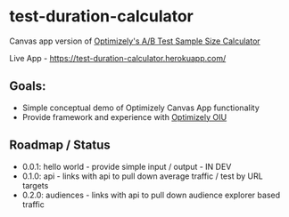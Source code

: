 # test-duration-calculator

Canvas app version of [Optimizely's A/B Test Sample Size Calculator](https://www.optimizely.com/resources/sample-size-calculator/)

Live App - https://test-duration-calculator.herokuapp.com/

## Goals:
* Simple conceptual demo of Optimizely Canvas App functionality
* Provide framework and experience with [Optimizely OIU](https://github.com/optimizely/oui)

## Roadmap / Status

* 0.0.1: hello world - provide simple input / output - IN DEV
* 0.1.0: api - links with api to pull down average traffic / test by URL targets
* 0.2.0: audiences - links with api to pull down audience explorer based traffic
